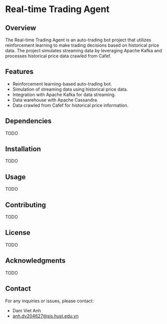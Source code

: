 # Real-time Trading Agent

## Overview

The Real-time Trading Agent is an auto-trading bot project that utilizes reinforcement learning to make trading decisions based on historical price data. The project simulates streaming data by leveraging Apache Kafka and processes historical price data crawled from Cafef.

## Features

- Reinforcement learning-based auto-trading bot.
- Simulation of streaming data using historical price data.
- Integration with Apache Kafka for data streaming.
- Data warehouse with Apache Cassandra.
- Data crawled from Cafef for historical price information.

## Dependencies

TODO

## Installation

TODO

## Usage

TODO

## Contributing

TODO

## License

TODO

## Acknowledgments

TODO

## Contact

For any inquiries or issues, please contact:

- Dam Viet Anh 
- anh.dv204627@sis.hust.edu.vn
